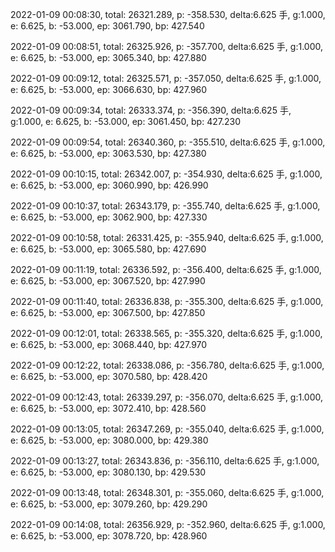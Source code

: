 2022-01-09 00:08:30, total: 26321.289, p: -358.530, delta:6.625 手, g:1.000, e: 6.625, b: -53.000, ep: 3061.790, bp: 427.540

2022-01-09 00:08:51, total: 26325.926, p: -357.700, delta:6.625 手, g:1.000, e: 6.625, b: -53.000, ep: 3065.340, bp: 427.880

2022-01-09 00:09:12, total: 26325.571, p: -357.050, delta:6.625 手, g:1.000, e: 6.625, b: -53.000, ep: 3066.630, bp: 427.960

2022-01-09 00:09:34, total: 26333.374, p: -356.390, delta:6.625 手, g:1.000, e: 6.625, b: -53.000, ep: 3061.450, bp: 427.230

2022-01-09 00:09:54, total: 26340.360, p: -355.510, delta:6.625 手, g:1.000, e: 6.625, b: -53.000, ep: 3063.530, bp: 427.380

2022-01-09 00:10:15, total: 26342.007, p: -354.930, delta:6.625 手, g:1.000, e: 6.625, b: -53.000, ep: 3060.990, bp: 426.990

2022-01-09 00:10:37, total: 26343.179, p: -355.740, delta:6.625 手, g:1.000, e: 6.625, b: -53.000, ep: 3062.900, bp: 427.330

2022-01-09 00:10:58, total: 26331.425, p: -355.940, delta:6.625 手, g:1.000, e: 6.625, b: -53.000, ep: 3065.580, bp: 427.690

2022-01-09 00:11:19, total: 26336.592, p: -356.400, delta:6.625 手, g:1.000, e: 6.625, b: -53.000, ep: 3067.520, bp: 427.990

2022-01-09 00:11:40, total: 26336.838, p: -355.300, delta:6.625 手, g:1.000, e: 6.625, b: -53.000, ep: 3067.500, bp: 427.850

2022-01-09 00:12:01, total: 26338.565, p: -355.320, delta:6.625 手, g:1.000, e: 6.625, b: -53.000, ep: 3068.440, bp: 427.970

2022-01-09 00:12:22, total: 26338.086, p: -356.780, delta:6.625 手, g:1.000, e: 6.625, b: -53.000, ep: 3070.580, bp: 428.420

2022-01-09 00:12:43, total: 26339.297, p: -356.070, delta:6.625 手, g:1.000, e: 6.625, b: -53.000, ep: 3072.410, bp: 428.560

2022-01-09 00:13:05, total: 26347.269, p: -355.040, delta:6.625 手, g:1.000, e: 6.625, b: -53.000, ep: 3080.000, bp: 429.380

2022-01-09 00:13:27, total: 26343.836, p: -356.110, delta:6.625 手, g:1.000, e: 6.625, b: -53.000, ep: 3080.130, bp: 429.530

2022-01-09 00:13:48, total: 26348.301, p: -355.060, delta:6.625 手, g:1.000, e: 6.625, b: -53.000, ep: 3079.260, bp: 429.290

2022-01-09 00:14:08, total: 26356.929, p: -352.960, delta:6.625 手, g:1.000, e: 6.625, b: -53.000, ep: 3078.720, bp: 428.960